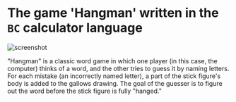 # The game 'Hangman' written in the `BC` calculator language

![screenshot](https://github.com/user-attachments/assets/8b9d887b-09a0-458d-a992-aef432828593)

"Hangman" is a classic word game in which one player (in this case, the computer) thinks of a word, and the other tries to guess it by naming letters. For each mistake (an incorrectly named letter), a part of the stick figure's body is added to the gallows drawing. The goal of the guesser is to figure out the word before the stick figure is fully "hanged."
